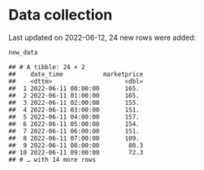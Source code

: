 Data collection
================

Last updated on 2022-06-12, 24 new rows were added:

``` r
new_data
```

    ## # A tibble: 24 × 2
    ##    date_time           marketprice
    ##    <dttm>                    <dbl>
    ##  1 2022-06-11 00:00:00       165. 
    ##  2 2022-06-11 01:00:00       165. 
    ##  3 2022-06-11 02:00:00       155. 
    ##  4 2022-06-11 03:00:00       151. 
    ##  5 2022-06-11 04:00:00       157. 
    ##  6 2022-06-11 05:00:00       154. 
    ##  7 2022-06-11 06:00:00       151. 
    ##  8 2022-06-11 07:00:00       109. 
    ##  9 2022-06-11 08:00:00        80.3
    ## 10 2022-06-11 09:00:00        72.3
    ## # … with 14 more rows
